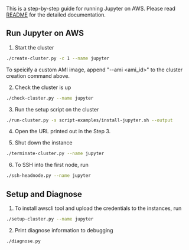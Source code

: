 This is a step-by-step guide for running Jupyter on AWS.
Please read [README](README.md) for the detailed documentation.

## Run Jupyter on AWS

1. Start the cluster

```bash
./create-cluster.py -c 1 --name jupyter
```

To speicify a custom AMI image, append "--ami <ami_id>" to the cluster creation command above.

2. Check the cluster is up

```bash
./check-cluster.py --name jupyter
```

3. Run the setup script on the cluster

```bash
./run-cluster.py -s script-examples/install-jupyter.sh --output
```

4. Open the URL printed out in the Step 3.

5. Shut down the instance

```bash
./terminate-cluster.py --name jupyter
```

6. To SSH into the first node, run

```bash
./ssh-headnode.py --name jupyter
```

## Setup and Diagnose

1. To install awscli tool and upload the credentials to the instances, run

```bash
./setup-cluster.py --name jupyter
```


2. Print diagnose information to debugging

```bash
./diagnose.py
```
